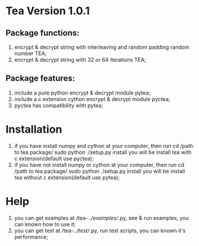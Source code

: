 Tea Version 1.0.1
=================
Package functions:
------------------
1. encrypt & decrypt string with interleaving and random padding random number TEA;
2. encrypt & decrypt string with 32 or 64 iterations TEA;

Package features:
-----------------
1. include a pure python encrypt & decrypt module pytea;
2. include a c extension cython encrypt & decrypt module pyctea;
3. pyctea has compatibility with pytea;

Installation
============
1. if you have install numpy and cython at your computer, then run
   cd /path to tea package/
   sudo python ./setup.py install
   you will be install tea with c extension(default use pyctea);
2. if you have not install numpy or cython at your computer, then run
   cd /path to tea package/
   sudo python ./setup.py install
   you will be install tea without c extension(default use pytea);

Help
====
1. you can get examples at /tea-*.*.*/examples/*.py, see & run examples, you can known how to use it;
2. you can get test at /tea-*.*.*/test/*.py, run test scripts, you can known it's performance;
